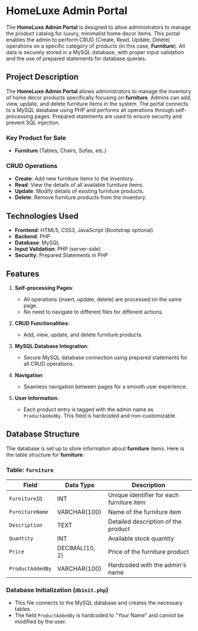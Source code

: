 # HomeLuxe Admin Portal

The **HomeLuxe Admin Portal** is designed to allow administrators to manage the product catalog for luxury, minimalist home decor items. This portal enables the admin to perform CRUD (Create, Read, Update, Delete) operations on a specific category of products (in this case, **Furniture**). All data is securely stored in a MySQL database, with proper input validation and the use of prepared statements for database queries.

## Project Description

The **HomeLuxe Admin Portal** allows administrators to manage the inventory of home decor products specifically focusing on **furniture**. Admins can add, view, update, and delete furniture items in the system. The portal connects to a MySQL database using PHP and performs all operations through self-processing pages. Prepared statements are used to ensure security and prevent SQL injection.

### Key Product for Sale

- **Furniture** (Tables, Chairs, Sofas, etc.)

### CRUD Operations

- **Create**: Add new furniture items to the inventory.
- **Read**: View the details of all available furniture items.
- **Update**: Modify details of existing furniture products.
- **Delete**: Remove furniture products from the inventory.

## Technologies Used

- **Frontend**: HTML5, CSS3, JavaScript (Bootstrap optional)
- **Backend**: PHP
- **Database**: MySQL
- **Input Validation**: PHP (server-side)
- **Security**: Prepared Statements in PHP

## Features

1. **Self-processing Pages**:
   - All operations (insert, update, delete) are processed on the same page.
   - No need to navigate to different files for different actions.
2. **CRUD Functionalities**:
   - Add, view, update, and delete furniture products.
3. **MySQL Database Integration**:
   - Secure MySQL database connection using prepared statements for all CRUD operations.
4. **Navigation**:

   - Seamless navigation between pages for a smooth user experience.

5. **User Information**:
   - Each product entry is tagged with the admin name as `ProductAddedBy`. This field is hardcoded and non-customizable.

## Database Structure

The database is set up to store information about **furniture** items. Here is the table structure for **furniture**:

### Table: `furniture`

| Field            | Data Type      | Description                               |
| ---------------- | -------------- | ----------------------------------------- |
| `FurnitureID`    | INT            | Unique identifier for each furniture item |
| `FurnitureName`  | VARCHAR(100)   | Name of the furniture item                |
| `Description`    | TEXT           | Detailed description of the product       |
| `Quantity`       | INT            | Available stock quantity                  |
| `Price`          | DECIMAL(10, 2) | Price of the furniture product            |
| `ProductAddedBy` | VARCHAR(100)   | Hardcoded with the admin's name           |

### Database Initialization (`dbinit.php`)

- This file connects to the MySQL database and creates the necessary tables.
- The field `ProductAddedBy` is hardcoded to "Your Name" and cannot be modified by the user.

